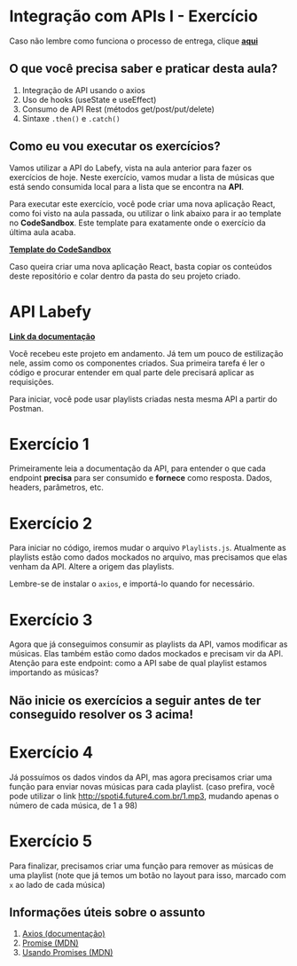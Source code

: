 # Integração com APIs I - Exercício

Caso não lembre como funciona o processo de entrega, clique [**aqui**](https://github.com/labenuexercicios/instrucoes-entrega)

## O que você precisa saber e praticar desta aula?
1. Integração de API usando o axios
2. Uso de hooks (useState e useEffect)
3. Consumo de API Rest (métodos get/post/put/delete)
4. Sintaxe `.then()` e `.catch()`

## Como eu vou executar os exercícios?

Vamos utilizar a API do Labefy, vista na aula anterior para fazer os exercícios de hoje. Neste exercício, vamos mudar a lista de músicas que está sendo consumida local para a lista que se encontra na **API**.

Para executar este exercício, você pode criar uma nova aplicação React, como foi visto na aula passada, ou utilizar o link abaixo para ir ao template no **CodeSandbox**. Este template para exatamente onde o exercício da última aula acaba.

[**Template do CodeSandbox**](https://codesandbox.io/s/integracao-api-i-exercicio-mrol7v)

Caso queira criar uma nova aplicação React, basta copiar os conteúdos deste repositório e colar dentro da pasta do seu projeto criado.

# API Labefy
[**Link da documentação**](https://documenter.getpostman.com/view/7549981/SztBc8eT?version=latest)

Você recebeu este projeto em andamento. Já tem um pouco de estilização nele, assim como os componentes criados. Sua primeira tarefa é ler o código e procurar entender em qual parte dele precisará aplicar as requisições.

Para iniciar, você pode usar playlists criadas nesta mesma API a partir do Postman.


# Exercício 1
Primeiramente leia a documentação da API, para entender o que cada endpoint **precisa** para ser consumido e **fornece** como resposta. Dados, headers, parâmetros, etc.

# Exercício 2
Para iniciar no código, iremos mudar o arquivo `Playlists.js`. Atualmente as playlists estão como dados mockados no arquivo, mas precisamos que elas venham da API. Altere a origem das playlists.

Lembre-se de instalar o `axios`, e importá-lo quando for necessário.

# Exercício 3
 Agora que já conseguimos consumir as playlists da API, vamos modificar as músicas. Elas também estão como dados mockados e precisam vir da API.
 Atenção para este endpoint: como a API sabe de qual playlist estamos importando as músicas?

## Não inicie os exercícios a seguir antes de ter conseguido resolver os 3 acima!

# Exercício 4
 Já possuímos os dados vindos da API, mas agora precisamos criar uma função para enviar novas músicas para cada playlist.
 (caso prefira, você pode utilizar o link http://spoti4.future4.com.br/1.mp3, mudando apenas o número de cada música, de 1 a 98)

# Exercício 5
 Para finalizar, precisamos criar uma função para remover as músicas de uma playlist (note que já temos um botão no layout para isso, marcado com `x` ao lado de cada música)

## Informações úteis sobre o assunto
1. [Axios (documentação)](https://axios-http.com/docs/intro)
2. [Promise (MDN)](https://developer.mozilla.org/pt-BR/docs/Web/JavaScript/Reference/Global_Objects/Promise)
3. [Usando Promises (MDN)](https://developer.mozilla.org/pt-BR/docs/Web/JavaScript/Guide/Using_promises)

